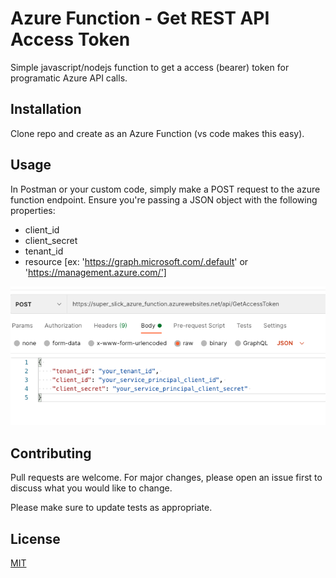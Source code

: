 # Azure Function - Get REST API Access Token

Simple javascript/nodejs function to get a access (bearer) token for programatic Azure API calls.

## Installation

Clone repo and create as an Azure Function (vs code makes this easy).

## Usage
In Postman or your custom code, simply make a POST request to the azure function endpoint.
Ensure you're passing a JSON object with the following properties:
* client_id
* client_secret
* tenant_id
* resource [ex: 'https://graph.microsoft.com/.default' or 'https://management.azure.com/']

![Postman Screenshot](/img/postman_demo.png?raw=true "Optional Title")


## Contributing
Pull requests are welcome. For major changes, please open an issue first to discuss what you would like to change.

Please make sure to update tests as appropriate.

## License
[MIT](https://choosealicense.com/licenses/mit/)